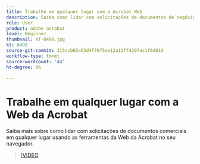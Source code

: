 ```yaml
---
title: Trabalhe em qualquer lugar com a Acrobat Web
description: Saiba como lidar com solicitações de documentos de negócios em qualquer lugar usando as ferramentas da Web da Acrobat no seu navegador
role: User
product: adobe acrobat
level: Beginner
thumbnail: KT-8498.jpg
kt: 8498
source-git-commit: 315ecb65a53d4f76f5ae12a12ff4207ac1f0d01d
workflow-type: tm+mt
source-wordcount: '44'
ht-degree: 0%

---
```


# Trabalhe em qualquer lugar com a Web da Acrobat

Saiba mais sobre como lidar com solicitações de documentos comerciais em qualquer lugar usando as ferramentas da Web da Acrobat no seu navegador.

>[!VIDEO](https://video.tv.adobe.com/v/337436?hidetitle=true)
